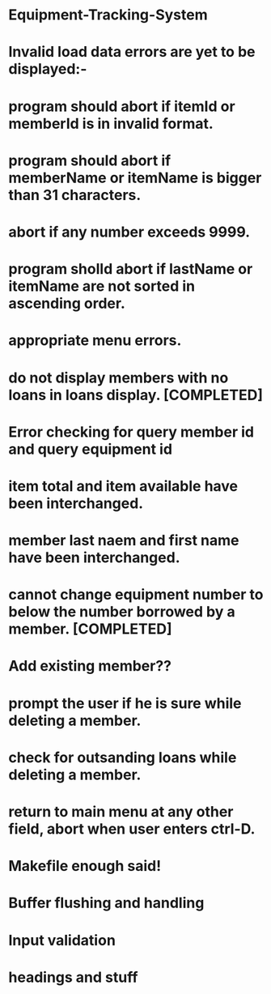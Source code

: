 # Equipment-Tracking-System
# Invalid load data errors are yet to be displayed:-
# program should abort if itemId or memberId is in invalid format.
# program should abort if memberName or itemName is bigger than 31 characters.
# abort if any number exceeds 9999.
# program sholld abort if lastName or itemName are not sorted in ascending order.
# appropriate menu errors.
# do not display members with no loans in loans display. [COMPLETED]
# Error checking for query member id and query equipment id
# item total and item available have been interchanged.
# member last naem and first name have been interchanged.
# cannot change equipment number to below the number borrowed by a member. [COMPLETED]
# Add existing member??
# prompt the user if he is sure while deleting a member.
# check for outsanding loans while deleting a member.
# return to main menu at any other field, abort when user enters ctrl-D.
# Makefile enough said!
# Buffer flushing and handling
# Input validation
# headings and stuff
